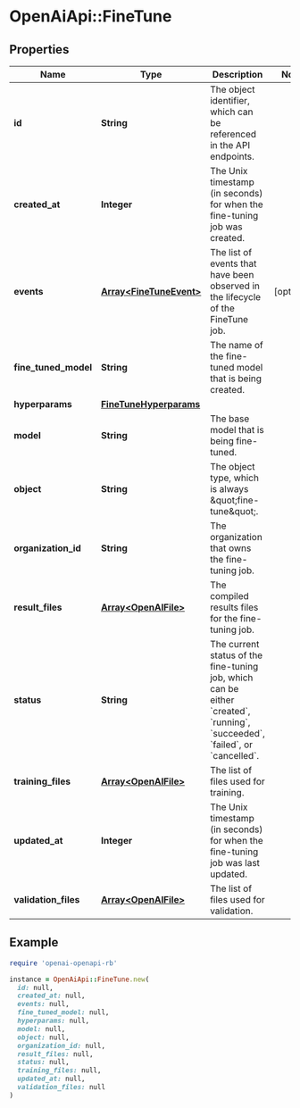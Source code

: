 # OpenAiApi::FineTune

## Properties

| Name | Type | Description | Notes |
| ---- | ---- | ----------- | ----- |
| **id** | **String** | The object identifier, which can be referenced in the API endpoints. |  |
| **created_at** | **Integer** | The Unix timestamp (in seconds) for when the fine-tuning job was created. |  |
| **events** | [**Array&lt;FineTuneEvent&gt;**](FineTuneEvent.md) | The list of events that have been observed in the lifecycle of the FineTune job. | [optional] |
| **fine_tuned_model** | **String** | The name of the fine-tuned model that is being created. |  |
| **hyperparams** | [**FineTuneHyperparams**](FineTuneHyperparams.md) |  |  |
| **model** | **String** | The base model that is being fine-tuned. |  |
| **object** | **String** | The object type, which is always \&quot;fine-tune\&quot;. |  |
| **organization_id** | **String** | The organization that owns the fine-tuning job. |  |
| **result_files** | [**Array&lt;OpenAIFile&gt;**](OpenAIFile.md) | The compiled results files for the fine-tuning job. |  |
| **status** | **String** | The current status of the fine-tuning job, which can be either &#x60;created&#x60;, &#x60;running&#x60;, &#x60;succeeded&#x60;, &#x60;failed&#x60;, or &#x60;cancelled&#x60;. |  |
| **training_files** | [**Array&lt;OpenAIFile&gt;**](OpenAIFile.md) | The list of files used for training. |  |
| **updated_at** | **Integer** | The Unix timestamp (in seconds) for when the fine-tuning job was last updated. |  |
| **validation_files** | [**Array&lt;OpenAIFile&gt;**](OpenAIFile.md) | The list of files used for validation. |  |

## Example

```ruby
require 'openai-openapi-rb'

instance = OpenAiApi::FineTune.new(
  id: null,
  created_at: null,
  events: null,
  fine_tuned_model: null,
  hyperparams: null,
  model: null,
  object: null,
  organization_id: null,
  result_files: null,
  status: null,
  training_files: null,
  updated_at: null,
  validation_files: null
)
```

